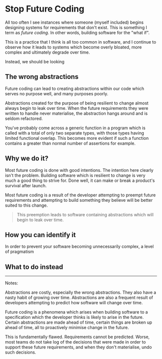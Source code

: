 # Stop Future Coding

All too often I see instances where someone (myself included) begins designing
systems for requirements that don't exist. This is something I term as *future
coding*. In other words, building software for the "what if".

This is a practice that I think is all too common in software, and I continue to
observe how it leads to systems which become overly bloated, more complex and
ultimately degrade over time.

Instead, we should be looking 

## The wrong abstractions

Future coding can lead to creating abstractions within our code which serves no
purpose well, and many purposes poorly. 

Abstractions created for the purpose of being resilient to change almost always
begin to leak over time. When the future requirements they were written to
handle never materialise, the abstraction hangs around and is seldom refactored.

You've probably come across a generic function in a program which is called with
a total of only two separate types, with those types having limited functional
overlap. This becomes more evident if such a function contains a greater than
normal number of assertions for example.

## Why we do it?

Most future coding is done with good intentions. The intention here clearly
isn't the problem. Building software which is resilient to change is very much a
good thing to strive for. Done well, it can make or break a product's survival
after launch.

Most future coding is a result of the developer attempting to preempt future
requirements and attempting to build something they believe will be better
suited to this change.

> This preemption leads to software containing abstractions which will begin to
> leak over time.

## How you can identify it

In order to prevent your software becoming unnecessarily complex, a level of
pragmatism 

## What to do instead


---

Notes:

Abstractions are costly, especially the wrong abstractions. They also have a
nasty habit of growing over time. Abstractions are also a frequent result of
developers attempting to predict how software will change over time.

Future coding is a phenomena which arises when building software to a
specification which the developer thinks is likely to arise in the future.
Certain abstractions are made ahead of time, certain things are broken up ahead
of time, all to proactively minimise change in the future.

This is fundamentally flawed. Requirements cannot be predicted. Worse, most
teams do not take log of the decisions that were made in order to support these
future requirements, and when they don't materialise, undo such decisions. 
